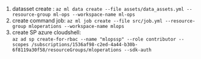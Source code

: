 1. datasset create : `az ml data create --file assets/data_assets.yml --resource-group ml-ops --workspace-name ml-ops`
2. create command job:  `az ml job create --file src/job.yml --resource-group mloperations --workspace-name mlops`
3. create SP azure cloudshell:   
                `az ad sp create-for-rbac --name "mlopssp" --role contributor --scopes /subscriptions/1536af98-c2ed-4a44-b30b-6f8119a30f58/resourceGroups/mloperations --sdk-auth`

